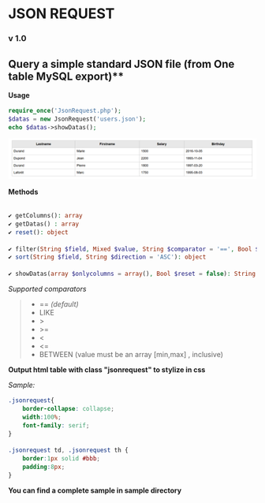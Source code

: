 # JSON REQUEST
### v 1.0
## Query a simple standard JSON file (from One table MySQL export)**

**Usage**

```php
require_once('JsonRequest.php');
$datas = new JsonRequest('users.json');
echo $datas->showDatas();
```

![screenshot](./screen.png)

**Methods**

```php

✔️ getColumns(): array
✔️ getDatas() : array
✔️ reset(): object

✔️ filter(String $field, Mixed $value, String $comparator = '==', Bool $case_sensitive = false): object
✔️ sort(String $field, String $direction = 'ASC'): object

✔️ showDatas(array $onlycolumns = array(), Bool $reset = false): String
```
*Supported comparators*
>+ == *(default)*
>+ LIKE
>+ \>
>+ \>=
>+ <
>+ <=
>+ BETWEEN (value must be an array [min,max] , inclusive)

**Output html table with class "jsonrequest" to stylize in css**

*Sample:*

```css
.jsonrequest{
    border-collapse: collapse;
    width:100%;
    font-family: serif;
}

.jsonrequest td, .jsonrequest th {
    border:1px solid #bbb;
    padding:8px;
}
```
**You can find a complete sample in sample directory**